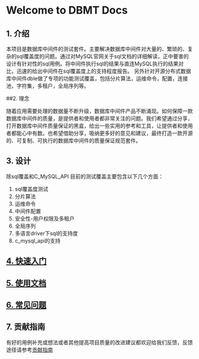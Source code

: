 # Welcome to DBMT Docs

## 1. 介绍

本项目是数据库中间件的测试套件。主要解决数据库中间件对大量的、繁琐的、复杂的sql覆盖度的问题。通过对MySQL官网关于sql文档的详细解读，正中要害的设计有针对性的sql用例。将中间件执行sql的结果与直连MySQL执行的结果对比，迅速的给出中间件在sql覆盖度上的支持程度报告。
另外针对开源分布式数据库中间件dble做了专项的功能测试覆盖，包括分片算法，运维命令，配置，连接池，字符集，多租户，全局序列等。

##2. 理念

随着应用需要处理的数据量不断升级，数据库中间件产品不断涌现。如何保障一款数据库中间件的质量，是提供者和使用者都非常关注的问题。我们希望通过分享，打开数据库中间件质量保证的黑盒，给出一些实用的参考和工具，让提供者和使用者都能心中有数。也希望借助分享，吸纳更多好的意见和建议，最终打造一款开源的、可复制、可执行的数据库中间件的质量保证规范套件。

## 3. 设计

除sql覆盖和C_MySQL_API
目前的测试覆盖主要包含以下几个方面：

1. sql覆盖度测试
2. 分片算法
3. 运维命令
4. 中间件配置
5. 安全性-用户权限及多租户
6. 全局序列
7. 多语言driver下sql的支持度
8. c_mysql_api的支持

## [4. 快速入门](./快速入门.md)
## [5. 使用文档](./使用文档/使用文档.md)
## [6. 常见问题](./常见问题/常见问题.md)
## 7. 贡献指南
有好的用例补充或想法或者其他提高项目质量的改进建议都欢迎给我们反馈，反馈途径请参考[贡献指南](./贡献指南.md)